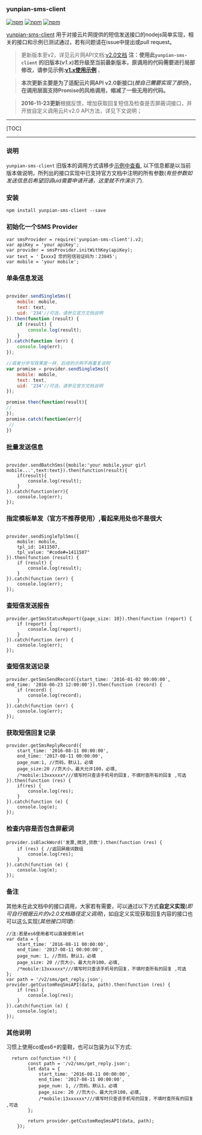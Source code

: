 ### yunpian-sms-client
[![npm](https://img.shields.io/npm/v/yunpian-sms-client.svg?style=plastic)](https://npmjs.org/package/yunpian-sms-client) [![npm](https://img.shields.io/npm/dm/yunpian-sms-client.svg?style=plastic)](https://npmjs.org/package/yunpian-sms-client) [![npm](https://img.shields.io/npm/dt/yunpian-sms-client.svg?style=plastic)](https://npmjs.org/package/yunpian-sms-client)

[yunpian-sms-client](https://github.com/CowPanda/yunpian-sms-client) 用于对接云片网提供的短信发送接口的nodejs简单实现，相关的接口和示例已测试通过，若有问题请在issue中提出或pull request。

> 更新版本至v2，详见云片网API文档:[v2.0文档](https://www.yunpian.com/api2.0)
> **注：使用此`yunpian-sms-client` 的旧版本(*v1.x*)若升级至当前最新版本，原调用的代码需要进行局部修改，请参见示例:[v1.x使用示例](https://github.com/CowPanda/yunpian-sms-client/blob/master/example/yunpain-sms-client-v1.js)** 。

> **本次更新主要是为了适配云片网API v2.0新接口(*按自己需要实现了部份*)，在调用层面支持Promise的风格调用，缩减了一些无用的代码。**

> **2016-11-23更新**根据反馈，增加获取回复短信及检查是否屏蔽词接口，并开放自定义调用云片v2.0 API方法，详见下文说明；


---

[TOC]

---

### 说明

`yunpian-sms-client` 旧版本的调用方式请移步[示例中查看](https://github.com/CowPanda/yunpian-sms-client/blob/master/example/yunpain-sms-client-v1.js), 以下信息都是以当前版本做说明，所列出的接口实现中已支持官方文档中注明的所有参数(*有些参数如发送信息后希望回调uid需要申请开通，这里就不作演示了*).

### 安装

    npm install yunpian-sms-client --save

### 初始化一个SMS Provider

```
var smsProvider = require('yunpian-sms-client').v2;
var apiKey = 'your apiKey';
var provider = smsProvider.initWithKey(apiKey);
var text = '【xxxx】您的短信验证码为：23845';
var mobile = 'your mobile';
```

### 单条信息发送
```javascript

provider.sendSingleSms({
    mobile: mobile,
    text: text,
    uid: '234'//可选，请参见官方文档说明
}).then(function (result) {
    if (result) {
        console.log(result);
    }
}).catch(function (err) {
    console.log(err);
});

//或者分步写效果是一样，后续的示例不再重复说明
var promise = provider.sendSingleSms({
    mobile: mobile,
    text: text,
    uid: '234'//可选，请参见官方文档说明
});

promise.then(function(result){
//
});
promise.catch(function(err){
 //
})
```

### 批量发送信息

```

provider.sendBatchSms({mobile:'your mobile,your girl mobile...',text:text}).then(function(result){
    if(result){
        console.log(result);
    }
}).catch(function(err){
    console.log(err);
});

```

### 指定模板单发（官方不推荐使用）,看起来用处也不是很大

```

provider.sendSingleTplSms({
    mobile: mobile,
    tpl_id: 1411507,
    tpl_value: "#code#=1411507"
}).then(function (result) {
    if (result) {
        console.log(result);
    }
}).catch(function (err) {
    console.log(err);
});

```

### 查短信发送报告

```
provider.getSmsStatusReport({page_size: 10}).then(function (report) {
    if (report) {
        console.log(report);
    }
}).catch(function (err) {
    console.log(err);
});
```

### 查短信发送记录

```
provider.getSmsSendRecord({start_time: '2016-01-02 00:00:00', end_time: '2016-06-23 12:00:00'}).then(function (record) {
    if (record) {
        console.log(record);
    }
}).catch(function (err) {
    console.log(err);
});

```

### 获取短信回复记录

```
provider.getSmsReplyRecord({
    start_time: '2016-08-11 00:00:00',
    end_time: '2017-08-11 00:00:00',
    page_num:1, //页码，默认1，必填
    page_size:20 //页大小，最大允许100，必填,
    /*mobile:13xxxxxx*///填写时只查该手机号的回复，不填时查所有的回复 ,可选
}).then(function (res) {
    if(res) {
        console.log(res);
    }
}).catch(function (e) {
    console.log(e);
});

```

### 检查内容是否包含屏蔽词

```
provider.isBlackWord('发票,微贷,贷款').then(function (res) {
    if (res) { //返回屏蔽词数组
        console.log(res);
    }
}).catch(function (e) {
    console.log(e);
});
```

### 备注

其他未在此文档中的接口调用，大家若有需要，可以通过以下方式**自定义实现**(_即可自行根据云片的v2.0文档路径定义调用_)，如自定义实现获取回复内容的接口也可以这么实现(_其他接口同理_):

```
//注:若是es6使用者可以直接使用let
var data = {
    start_time: '2016-08-11 00:00:00',
    end_time: '2017-08-11 00:00:00',
    page_num: 1, //页码，默认1，必填
    page_size: 20 //页大小，最大允许100，必填,
    /*mobile:13xxxxxx*///填写时只查该手机号的回复，不填时查所有的回复 ,可选
};
var path = '/v2/sms/get_reply.json';
provider.getCustomReqSmsAPI(data, path).then(function (res) {
    if (res) {
        console.log(res);
    }
}).catch(function (e) {
    console.log(e);
});

```

### 其他说明

习惯上使用co或es6+的童鞋，也可以包装为以下方式:

```
  return co(function *() {
        const path = '/v2/sms/get_reply.json';
        let data = {
            start_time: '2016-08-11 00:00:00',
            end_time: '2017-08-11 00:00:00',
            page_num: 1, //页码，默认1，必填
            page_size: 20 //页大小，最大允许100，必填,
            /*mobile:13xxxxxx*///填写时只查该手机号的回复，不填时查所有的回复 ,可选
        };

        return provider.getCustomReqSmsAPI(data, path);
    });
```


